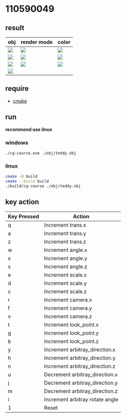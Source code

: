 # 110590049

## result
| obj                                | render mode                        | color                              |
| ---------------------------------- | ---------------------------------- | ---------------------------------- |
| ![](https://imgur.com/l1Y0vKk.png) | ![](https://imgur.com/JavrM8G.png) | ![](https://imgur.com/mo4HF2t.png) |
| ![](https://imgur.com/VpUyd3i.png) | ![](https://imgur.com/SX5JcnG.png) | ![](https://imgur.com/PWeBeTZ.png) |
| ![](https://imgur.com/duf2Wij.png) | ![](https://imgur.com/duf2Wij.png) | ![](https://imgur.com/vD20nEr.png) |
| ![](https://imgur.com/RROwZdE.png) |                                    |                                    |

## require
* [cmake](https://github.com/Kitware/CMake/releases/download/v3.29.2/cmake-3.29.2-windows-x86_64.msi)

<!-- ###  ubuntu

* install [wsl](https://apps.microsoft.com/detail/9pdxgncfsczv?ocid=pdpshare&hl=en-us&gl=US)

```
sudo apt install g++
sudo apt install cmake

``` -->


## run
**recommend use linux**
### windows
<!-- install `cmake tools` in your vscode -->
```
./cg-course.exe ./obj/teddy.obj
```


### linux
```bash
cmake -B build
cmake --build build
./build/cg-course ./obj/teddy.obj
```
## key action
| Key Pressed | Action                          |
| ----------- | ------------------------------- |
| q           | Increment trans.x               |
| a           | Increment trans.y               |
| z           | Increment trans.z               |
| w           | Increment angle.x               |
| s           | Increment angle.y               |
| x           | Increment angle.z               |
| e           | Increment scale.x               |
| d           | Increment scale.y               |
| c           | Increment scale.z               |
| r           | Increment camera.x              |
| f           | Increment camera.y              |
| v           | Increment camera.z              |
| t           | Increment look_point.x          |
| g           | Increment look_point.y          |
| b           | Increment look_point.z          |
| y           | Increment arbitray_direction.x  |
| h           | Increment arbitray_direction.y  |
| n           | Increment arbitray_direction.z  |
| u           | Decrement arbitray_direction.x  |
| j           | Decrement arbitray_direction.y  |
| m           | Decrement arbitray_direction.z  |
| i           | Increment arbitray rotate angle |
| 1           | Reset                           |